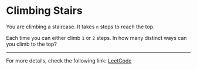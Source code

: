 <h1>Climbing Stairs</h1>

<p>You are climbing a staircase. It takes <code>n</code> steps to reach the top.</p>

<p>Each time you can either climb <code>1</code> or <code>2</code> steps. In how many distinct ways can you climb to the top?</p>


<hr>
<p>For more details, check the following link: <a href="https://leetcode.com/problems/climbing-stairs/">LeetCode</a></p>




